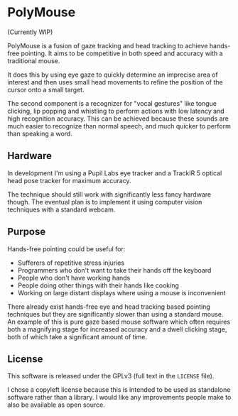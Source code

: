 # PolyMouse

(Currently WIP)

PolyMouse is a fusion of gaze tracking and head tracking to achieve hands-free pointing. It aims to be competitive in both speed and accuracy with a traditional mouse.

It does this by using eye gaze to quickly determine an imprecise area of interest and then uses small head movements to refine the position of the cursor onto a small target.

The second component is a recognizer for "vocal gestures" like tongue clicking, lip popping and whistling to perform actions with low latency and high recognition accuracy. This can be achieved because these sounds are much easier to recognize than normal speech, and much quicker to perform than speaking a word.

## Hardware

In development I'm using a Pupil Labs eye tracker and a TrackIR 5 optical head pose tracker for maximum accuracy.

The technique should still work with significantly less fancy hardware though. The eventual plan is to implement it using computer vision techniques with a standard webcam.

## Purpose

Hands-free pointing could be useful for:
- Sufferers of repetitive stress injuries
- Programmers who don't want to take their hands off the keyboard
- People who don't have working hands
- People doing other things with their hands like cooking
- Working on large distant displays where using a mouse is inconvenient

There already exist hands-free eye and head tracking based pointing techniques but they are significantly slower than using a standard mouse. An example of this is pure gaze based mouse software which often requires both a magnifying stage for increased accuracy and a dwell clicking stage, both of which take a significant amount of time.

## License

This software is released under the GPLv3 (full text in the `LICENSE` file).

I chose a copyleft license because this is intended to be used as standalone software rather than a library.
I would like any improvements people make to also be available as open source.
